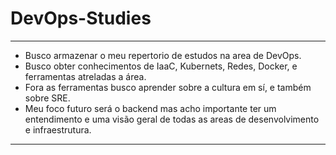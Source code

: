# DevOps-Studies
---
- Busco armazenar o meu repertorio de estudos na area de DevOps.
- Busco obter conhecimentos de IaaC, Kubernets, Redes, Docker, e ferramentas atreladas a área.
- Fora as ferramentas busco aprender sobre a cultura em sí, e também sobre SRE. 
- Meu foco futuro será o backend mas acho importante ter um entendimento e uma visão geral de todas as areas de desenvolvimento e infraestrutura.
---
